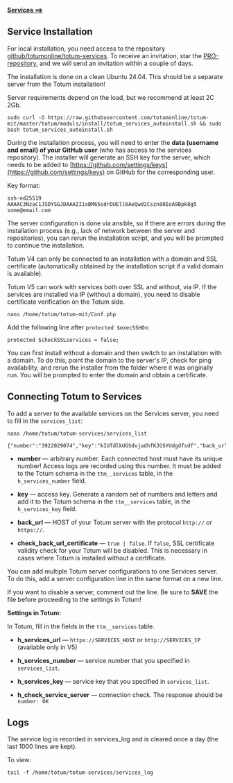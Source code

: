 **[Services ⟹](https://totum.online/services)**

## Service Installation

For local installation, you need access to the repository [github/totumonline/totum-services](https://github.com/totumonline/totum-services). To receive an invitation, star the [PRO-repository](https://github.com/totumonline/totum-pro), and we will send an invitation within a couple of days.

The installation is done on a clean Ubuntu 24.04. This should be a separate server from the Totum installation!

Server requirements depend on the load, but we recommend at least 2C 2Gb.

```
sudo curl -O https://raw.githubusercontent.com/totumonline/totum-mit/master/totum/moduls/install/totum_services_autoinstall.sh && sudo bash totum_services_autoinstall.sh
```

During the installation process, you will need to enter the **data (username and email) of your GitHub user** (who has access to the services repository). The installer will generate an SSH key for the server, which needs to be added to [https://github.com/settings/keys](https://github.com/settings/keys) on GitHub for the corresponding user.

Key format:

```
ssh-ed25519 AAAAC3NzaC1JSDYSGJDAAAII1xBM65sdrDUEll6AeQwd2Cszn80IoA9Bpk8g5 some@email.com
```

The server configuration is done via ansible, so if there are errors during the installation process (e.g., lack of network between the server and repositories), you can rerun the installation script, and you will be prompted to continue the installation.

Totum V4 can only be connected to an installation with a domain and SSL certificate (automatically obtained by the installation script if a valid domain is available).

Totum V5 can work with services both over SSL and without, via IP. If the services are installed via IP (without a domain), you need to disable certificate verification on the Totum side.

```
nano /home/totum/totum-mit/Conf.php
```

Add the following line after `protected $execSSHOn`:

```
protected $checkSSLservices = false;
```

You can first install without a domain and then switch to an installation with a domain. To do this, point the domain to the server's IP, check for ping availability, and rerun the installer from the folder where it was originally run. You will be prompted to enter the domain and obtain a certificate.

## Connecting Totum to Services

To add a server to the available services on the Services server, you need to fill in the `services_list`:

```
nano /home/totum/totum-services/services_list
```

```
{"number":"3922029074","key":"kIUTdlkUGSdvjadhfKJGSYUdgdfsdf","back_url":"https://live.ttmapp.ru","check_back_url_certificate":true}
```

- **number** — arbitrary number. Each connected host must have its unique number! Access logs are recorded using this number. It must be added to the Totum schema in the `ttm__services` table, in the `h_services_number` field.

- **key** — access key. Generate a random set of numbers and letters and add it to the Totum schema in the `ttm__services` table, in the `h_services_key` field.

- **back_url** — HOST of your Totum server with the protocol `http://` or `https://`.

- **check_back_url_certificate** — `true | false`. If `false`, SSL certificate validity check for your Totum will be disabled. This is necessary in cases where Totum is installed without a certificate.

You can add multiple Totum server configurations to one Services server. To do this, add a server configuration line in the same format on a new line.

If you want to disable a server, comment out the line. Be sure to **SAVE** the file before proceeding to the settings in Totum!

**Settings in Totum:**

In Totum, fill in the fields in the `ttm__services` table.

- **h_services_url** — `https://SERVICES_HOST` or `http://SERVICES_IP` (available only in V5)

- **h_services_number** — service number that you specified in `services_list`.

- **h_services_key** — service key that you specified in `services_list`.

- **h_check_service_server** — connection check. The response should be `number: OK`

## Logs

The service log is recorded in services_log and is cleared once a day (the last 1000 lines are kept).

To view:

```
tail -f /home/totum/totum-services/services_log
```
